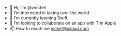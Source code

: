 - 👋 Hi, I’m @vvichel
- 👀 I’m interested in taking over the world.
- 🌱 I’m currently learning Swift
- 💞️ I’m looking to collaborate on an app with Tim Apple
- 📫 How to reach me vichel@icloud.com

<!---
vvichel/vvichel is a ✨ special ✨ repository because its `README.md` (this file) appears on your GitHub profile.
You can click the Preview link to take a look at your changes.
--->
